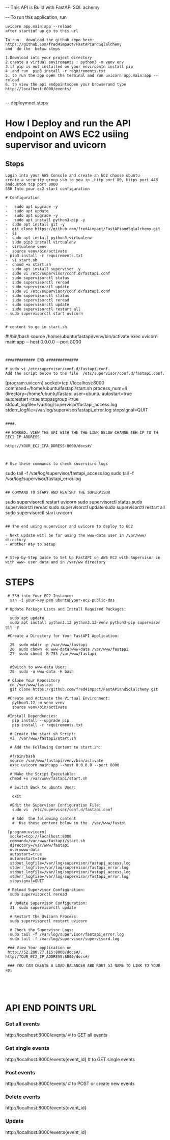 -- This API is  Build with FastAPI SQL achemy 

-- To run this application, 
run
```
uvicorn app.main:app --reload
after startinf up go to this url

To run:  download the github repo here:
https://github.com/fred4impact/FastAPiandSqlalchemy
and  do the  below steps 

1.Download into your project directory 
2.create a virtual enviroments : python3 -m venv env
3.if pip is not installed on your enviroemtn install pip
4 .and run  pip3 install -r requirements.txt
5. to run the app open the terminal and run uvicorn app.main:app --reload
6. to view the api endpointsopen your browserand type http://localhost:8000/events/


```

-- deploymnet steps 


# How I Deploy and run the API endpoint on AWS EC2 usiing supervisor and uvicorn 

## Steps

```
Login into your AWS Console and create an EC2 choose ubuntu 
create a security group ssh to you ip ,http port 80, https port 443 andcustom tcp port 8000
SSH Into your ec2 start configuration

# Configuration

```
    -   sudo apt upgrade -y
    -   sudo apt update
    -   sudo apt upgrade -y
    -   sudo apt install python3-pip -y
    -  sudo apt install git -y
    -  git clone https://github.com/fred4impact/FastAPiandSqlalchemy.git
    -  ls
    -  sudo apt install python3-virtualenv
    -  sudo pip3 install virtualenv
    -  virtualenv venv
    -  source venv/bin/activate
    - pip3 install -r requirements.txt
    -  vi start.sh
    -  chmod +x start.sh
    -  sudo apt install supervisor -y
    -  sudo vi /etc/supervisor/conf.d/fastapi.conf
    -  sudo supervisorctl status
    -  sudo supervisorctl reread
    -  sudo supervisorctl update
    -  sudo vi /etc/supervisor/conf.d/fastapi.conf
    -  sudo supervisorctl status
    -  sudo supervisorctl reread
    -  sudo supervisorctl update
    -  sudo supervisorctl restart all
    - sudo supervisorctl start uvicorn
```
  
# content to go in start.sh
```
#!/bin/bash
source /home/ubuntu/fastapi/venv/bin/activate
exec uvicorn main:app --host 0.0.0.0 --port 8000
```


############# END ##############

# sudo vi /etc/supervisor/conf.d/fastapi.conf. 
Add the script below to the file  /etc/supervisor/conf.d/fastapi.conf. 

```
[program:uvicorn]
socket=tcp://localhost:8000
command=/home/ubuntu/fastapi/start.sh
process_num=4
directory=/home/ubuntu/fastapi
user=ubuntu
autostart=true
autorestart=true
stopasgroup=true
stdout_logfile=/var/log/supervisor/fastapi_access.log
stderr_logfile=/var/log/supervisor/fastapi_error.log
stopsignal=QUIT
```
               
####. 

## WORKED. VIEW THE API WITH THE THE LINK BELOW CHANGE TEH IP TO TH EEC2 IP ADDRESS

http://YOUR_EC2_IPA_DDRESS:8000/docs#/



# Use these commands to check suoervisro logs 
```
sudo tail -f /var/log/supervisor/fastapi_access.log
sudo tail -f /var/log/supervisor/fastapi_error.log
```

## COMMAND TO START AND REATSRT THE SUPERVISOR
```
sudo supervisorctl restart uvicorn
sudo supervisorctl status
sudo supervisorctl reread
sudo supervisorctl update
sudo supervisorctl restart all
sudo supervisorctl start uvicorn
```

## The end using supervisor and uvicorn to deploy to EC2

- Next update witl be for using the www-data user in /var/www/ directory 
- Another Way to setup


# Step-by-Step Guide to Set Up FastAPI on AWS EC2 with Supervisor in with www- user data and in /var/ww directory

```

 # STEPS

 ```
  # SSH into Your EC2 Instance:
   ssh -i your-key.pem ubuntu@your-ec2-public-dns

 # Update Package Lists and Install Required Packages:
  
   sudo apt update
   sudo apt install python3.12 python3.12-venv python3-pip supervisor git -y
    
  #Create a Directory for Your FastAPI Application:
    
   25  sudo mkdir -p /var/www/fastapi
   26  sudo chown -R www-data:www-data /var/www/fastapi
   27  sudo chmod -R 755 /var/www/fastapi
   
   
   #Switch to www-data User:
   28  sudo -u www-data -H bash
   
  # Clone Your Repository
   cd /var/www/fastapi
   git clone https://github.com/fred4impact/FastAPiandSqlalchemy.git
  
  #Create and Activate the Virtual Environment:
    python3.12 -m venv venv
    source venv/bin/activate

  #Install Dependencies:
    pip install --upgrade pip
    pip install -r requirements.txt

   # Create the start.sh Script:
   vi  /var/www/fastapi/start.sh
  
   # Add the Following Content to start.sh:

   #!/bin/bash
   source /var/www/fastapi/venv/bin/activate
   exec uvicorn main:app --host 0.0.0.0 --port 8000

   # Make the Script Executable:
   chmod +x /var/www/fastapi/start.sh
   
   # Switch Back to ubuntu User:

    exit

   #Edit the Supervisor Configuration File:
    sudo vi  /etc/supervisor/conf.d/fastapi.conf
    
    # Add  the following content
    #  Use these content below in the  /var/www/fastpi   
  
  [program:uvicorn]
   socket=tcp://localhost:8000
   command=/var/www/fastapi/start.sh
   directory=/var/www/fastapi
   user=www-data
   autostart=true
   autorestart=true
   stdout_logfile=/var/log/supervisor/fastapi_access.log
   stderr_logfile=/var/log/supervisor/fastapi_error.log
   stdout_logfile=/var/log/supervisor/fastapi_access.log
   stderr_logfile=/var/log/supervisor/fastapi_error.log
   stopsignal=QUIT

  # Reload Supervisor Configuration:
   sudo supervisorctl reread
   
   # Update Supervisor Configuration:
   31  sudo supervisorctl update
   
   # Restart the Uvicorn Process:
   sudo supervisorctl restart uvicorn
   
   # Check the Supervisor Logs:
   sudo tail -f /var/log/supervisor/fastapi_error.log
   sudo tail -f /var/log/supervisor/supervisord.log

  ### View Your application on 
  http://52.200.77.115:8000/docs#/.  http:/TOUR_EC2_IP_ADDRESS:8000/docs#/

  ### YOU CAN CREATE A LOAD BALANCER ABD ROUT 53 NAME TO LINK TO YOUR api 
 


  
```
# API END POINTS URL 

### Get all events 
http://localhost:8000/events/ # to GET all events

### Get single events 
http://localhost:8000/events{event_id}  # to GET single events 

### Post events
http://localhost:8000/events/ # to POST or create new events

### Delete events
http://localhost:8000/events{event_id}

### Update
 http://localhost:8000/events{event_id}

```



